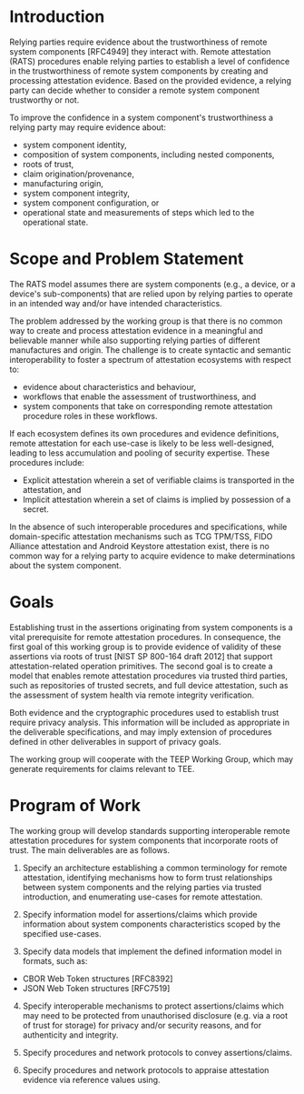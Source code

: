 # Introduction

Relying parties require evidence about the trustworthiness of remote system components [RFC4949] they interact with. Remote attestation (RATS) procedures enable relying parties to establish a level of confidence in the trustworthiness of remote system components by creating and processing attestation evidence. Based on the provided evidence, a relying party can decide whether to consider a remote system component trustworthy or not.

To improve the confidence in a system component's trustworthiness a relying party may require evidence about:

* system component identity,
* composition of system components, including nested components,
* roots of trust,
* claim origination/provenance,
* manufacturing origin,
* system component integrity,
* system component configuration, or
* operational state and measurements of steps which led to the operational state.

# Scope and Problem Statement

The RATS model assumes there are system components (e.g., a device, or a device's sub-components) that are relied upon by relying parties to operate in an intended way and/or have intended characteristics.

The problem addressed by the working group is that there is no common way to create and process attestation evidence in a meaningful and believable manner while also supporting relying parties of different manufactures and origin. The challenge is to create syntactic and semantic interoperability to foster a spectrum of attestation ecosystems with respect to:

* evidence about characteristics and behaviour,
* workflows that enable the assessment of trustworthiness, and
* system components that take on corresponding remote attestation procedure roles in these workflows.

If each ecosystem defines its own procedures and evidence definitions, remote attestation for each use-case is likely to be less well-designed, leading to less accumulation and pooling of security expertise. These procedures include:

* Explicit attestation wherein a set of verifiable claims is transported in the attestation, and
* Implicit attestation wherein a set of claims is implied by possession of a secret.

In the absence of such interoperable procedures and specifications, while domain-specific attestation mechanisms such as TCG TPM/TSS, FIDO Alliance attestation and Android Keystore attestation exist, there is no common way for a relying party to acquire evidence to make determinations about the system component.

# Goals

Establishing trust in the assertions originating from system components is a vital prerequisite for remote attestation procedures. In consequence, the first goal of this working group is to provide evidence of validity of these assertions via roots of trust [NIST SP 800-164 draft 2012] that support attestation-related operation primitives. The second goal is to create a model that enables remote attestation procedures via trusted third parties, such as repositories of trusted secrets, and full device attestation, such as the assessment of system health via remote integrity verification.

Both evidence and the cryptographic procedures used to establish trust require privacy analysis. This information will be included as appropriate in the deliverable specifications, and may imply extension of procedures defined in other deliverables in support of privacy goals.

The working group will cooperate with the TEEP Working Group, which may generate requirements for claims relevant to TEE.

# Program of Work

The working group will develop standards supporting interoperable remote attestation procedures for system components that incorporate roots of trust. The main deliverables are as follows.

1. Specify an architecture establishing a common terminology for remote attestation, identifying mechanisms how to form trust relationships between system components and the relying parties via trusted introduction, and enumerating use-cases for remote attestation.

2. Specify information model for assertions/claims which provide information about system components characteristics scoped by the specified use-cases. 

3. Specify data models that implement the defined information model in formats, such as:

* CBOR Web Token structures [RFC8392]
* JSON Web Token structures [RFC7519]

4. Specify interoperable mechanisms to protect assertions/claims which may need to be protected from unauthorised disclosure (e.g. via a root of trust for storage) for privacy and/or security reasons, and for authenticity and integrity.

5. Specify procedures and network protocols to convey assertions/claims.

6. Specify procedures and network protocols to appraise attestation evidence via reference values using.
